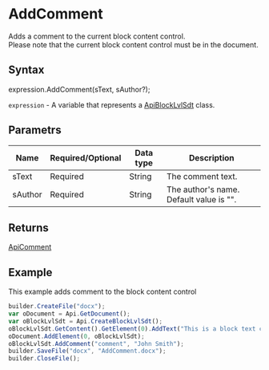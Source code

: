 # AddComment

Adds a comment to the current block content control.
<br>
Please note that the current block content control must be in the document.

## Syntax

expression.AddComment(sText, sAuthor?);

`expression` - A variable that represents a [ApiBlockLvlSdt](../ApiBlockLvlSdt.md) class.

## Parametrs

| **Name** | **Required/Optional** | **Data type** | **Description** |
| ------------- | ------------- | ------------- | ------------- |
| sText | Required | String | The comment text. |
| sAuthor | Required | String | The author's name. Default value is "". |

## Returns

[ApiComment](../../ApiComment/ApiComment.md)

## Example

This example adds comment to the block content control

```javascript
builder.CreateFile("docx");
var oDocument = Api.GetDocument();
var oBlockLvlSdt = Api.CreateBlockLvlSdt();
oBlockLvlSdt.GetContent().GetElement(0).AddText("This is a block text content control.");
oDocument.AddElement(0, oBlockLvlSdt);
oBlockLvlSdt.AddComment("comment", "John Smith");
builder.SaveFile("docx", "AddComment.docx");
builder.CloseFile();
```